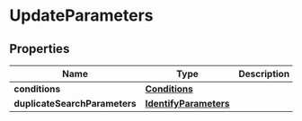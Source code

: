 
# UpdateParameters

## Properties
Name | Type | Description | Notes
------------ | ------------- | ------------- | -------------
**conditions** | [**Conditions**](Conditions.md) |  |  [optional]
**duplicateSearchParameters** | [**IdentifyParameters**](IdentifyParameters.md) |  |  [optional]



